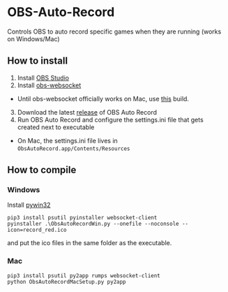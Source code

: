 # OBS-Auto-Record
Controls OBS to auto record specific games when they are running (works on Windows/Mac)

## How to install
1. Install [OBS Studio](https://obsproject.com/download)
2. Install [obs-websocket](https://github.com/Palakis/obs-websocket/releases)
  - Until obs-websocket officially works on Mac, use [this](https://obs-websocket-osx-builds.s3-eu-central-1.amazonaws.com/obs-websocket-latest-master.pkg) build.
3. Download the latest [release](https://github.com/DungFu/OBS-Auto-Record/releases) of OBS Auto Record
4. Run OBS Auto Record and configure the settings.ini file that gets created next to executable
  - On Mac, the settings.ini file lives in `ObsAutoRecord.app/Contents/Resources`

## How to compile
### Windows
Install [pywin32](https://github.com/mhammond/pywin32)
```
pip3 install psutil pyinstaller websocket-client
pyinstaller .\ObsAutoRecordWin.py --onefile --noconsole --icon=record_red.ico
```
and put the ico files in the same folder as the executable.
### Mac
```
pip3 install psutil py2app rumps websocket-client
python ObsAutoRecordMacSetup.py py2app
```
